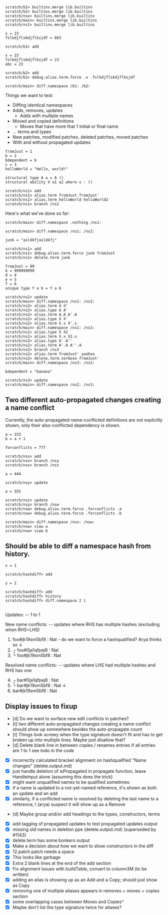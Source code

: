 ``` ucm :hide
scratch/b1> builtins.merge lib.builtins
scratch/b2> builtins.merge lib.builtins
scratch/nsx> builtins.merge lib.builtins
scratch/main> builtins.merge lib.builtins
scratch/ns1> builtins.merge lib.builtins
```

``` unison :hide
x = 23
fslkdjflskdjflksjdf = 663
```

``` ucm
scratch/b1> add
```

``` unison :hide
x = 23
fslkdjflskdjflksjdf = 23
abc = 23
```

``` ucm
scratch/b2> add
scratch/b1> debug.alias.term.force .x .fslkdjflskdjflksjdf
```

``` ucm
scratch/main> diff.namespace /b1: /b2:
```
Things we want to test:

* Diffing identical namespaces
* Adds, removes, updates
  * Adds with multiple names
* Moved and copied definitions
  * Moves that have more that 1 initial or final name
* ... terms and types
* New patches, modified patches, deleted patches, moved patches
* With and without propagated updates

``` unison :hide
fromJust = 1
b = 2
bdependent = b
c = 3
helloWorld = "Hello, world!"

structural type A a = A ()
structural ability X a1 a2 where x : ()
```

``` ucm
scratch/ns1> add
scratch/ns1> alias.term fromJust fromJust'
scratch/ns1> alias.term helloWorld helloWorld2
scratch/ns1> branch /ns2
```

Here's what we've done so far:

``` ucm :error
scratch/main> diff.namespace .nothing /ns1:
```

``` ucm :error
scratch/main> diff.namespace /ns1: /ns2:
```

``` unison :hide
junk = "asldkfjasldkfj"
```

``` ucm
scratch/ns1> add
scratch/ns1> debug.alias.term.force junk fromJust
scratch/ns1> delete.term junk
```

``` unison :hide
fromJust = 99
b = 999999999
d = 4
e = 5
f = 6
unique type Y a b = Y a b
```

``` ucm
scratch/ns2> update
scratch/main> diff.namespace /ns1: /ns2:
scratch/ns2> alias.term d d'
scratch/ns2> alias.type A A'
scratch/ns2> alias.term A.A A'.A
scratch/ns2> alias.type X X'
scratch/ns2> alias.term X.x X'.x
scratch/main> diff.namespace /ns1: /ns2:
scratch/ns1> alias.type X X2
scratch/ns1> alias.term X.x X2.x
scratch/ns2> alias.type A' A''
scratch/ns2> alias.term A'.A A''.A
scratch/ns2> branch /ns3
scratch/ns2> alias.term fromJust' yoohoo
scratch/ns2> delete.term.verbose fromJust'
scratch/main> diff.namespace /ns3: /ns2:
```
``` unison :hide
bdependent = "banana"
```
``` ucm
scratch/ns3> update
scratch/main> diff.namespace /ns2: /ns3:
```


## Two different auto-propagated changes creating a name conflict

Currently, the auto-propagated name-conflicted definitions are not explicitly
shown, only their also-conflicted dependency is shown.

``` unison :hide
a = 333
b = a + 1

forconflicts = 777
```

``` ucm
scratch/nsx> add
scratch/nsx> branch /nsy
scratch/nsx> branch /nsz
```

``` unison :hide
a = 444
```

``` ucm
scratch/nsy> update
```

``` unison :hide
a = 555
```

``` ucm
scratch/nsz> update
scratch/nsy> branch /nsw
scratch/nsw> debug.alias.term.force .forconflicts .a
scratch/nsw> debug.alias.term.force .forconflicts .b
```

``` ucm
scratch/main> diff.namespace /nsx: /nsw:
scratch/nsw> view a
scratch/nsw> view b
```

## Should be able to diff a namespace hash from history.

``` unison
x = 1
```

``` ucm
scratch/hashdiff> add
```

``` unison
y = 2
```

``` ucm
scratch/hashdiff> add
scratch/hashdiff> history
scratch/hashdiff> diff.namespace 2 1
```

##

Updates:  -- 1 to 1

New name conflicts: -- updates where RHS has multiple hashes (excluding when RHS=LHS)

  1. foo#jk19sm5bf8 : Nat - do we want to force a hashqualified? Arya thinks so
     ↓
  2. ┌ foo#0ja1qfpej6 : Nat
  3. └ foo#jk19sm5bf8 : Nat

Resolved name conflicts: -- updates where LHS had multiple hashes and RHS has one

  4. ┌ bar#0ja1qfpej6 : Nat
  5. └ bar#jk19sm5bf8 : Nat
     ↓
  6. bar#jk19sm5bf8 : Nat

## Display issues to fixup

- [d] Do we want to surface new edit conflicts in patches?
- [t] two different auto-propagated changes creating a name conflict should show
      up somewhere besides the auto-propagate count
- [t] Things look screwy when the type signature doesn't fit and has to get broken
      up into multiple lines. Maybe just disallow that?
- [d] Delete blank line in between copies / renames entries if all entries are 1 to 1
      see todo in the code
- [x] incorrectly calculated bracket alignment on hashqualified "Name changes"  (delete.output.md)
- [x] just handle deletion of isPropagated in propagate function, leave HandleInput alone (assuming this does the trick)
- [x] might want unqualified names to be qualified sometimes:
- [x] if a name is updated to a not-yet-named reference, it's shown as both an update and an add
- [x] similarly, if a conflicted name is resolved by deleting the last name to
      a reference, I (arya) suspect it will show up as a Remove
- [d] Maybe group and/or add headings to the types, constructors, terms
- [x] add tagging of propagated updates to test propagated updates output
- [x] missing old names in deletion ppe (delete.output.md)  (superseded by \#1143)
- [x] delete.term has some bonkers output
- [x] Make a decision about how we want to show constructors in the diff
- [x] 12.patch patch needs a space
- [x] This looks like garbage
- [x] Extra 2 blank lines at the end of the add section
- [x] Fix alignment issues with buildTable, convert to column3M (to be written)
- [x] adding an alias is showing up as an Add and a Copy; should just show as Copy
- [x] removing one of multiple aliases appears in removes + moves + copies section
- [x] some overlapping cases between Moves and Copies^
- [x] Maybe don't list the type signature twice for aliases?
